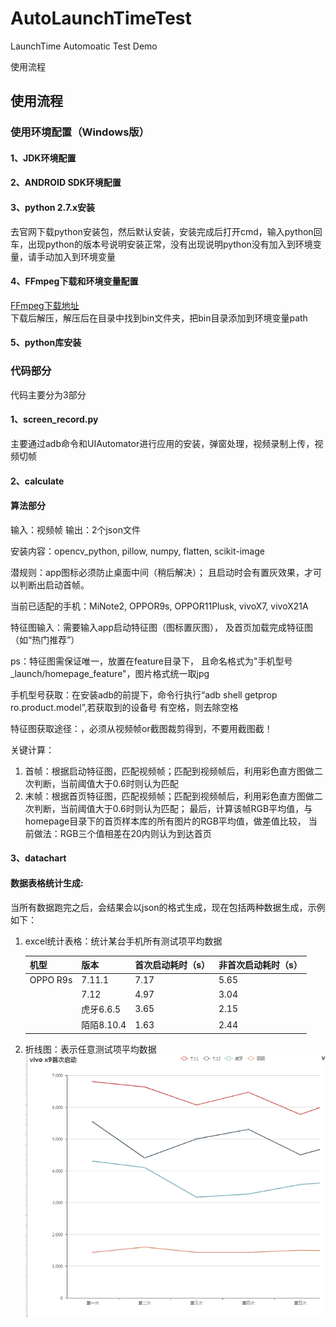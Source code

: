 # AutoLaunchTimeTest
LaunchTime Automoatic Test Demo

使用流程

## 使用流程
### 使用环境配置（Windows版）
#### 1、JDK环境配置
#### 2、ANDROID SDK环境配置
#### 3、python 2.7.x安装
去官网下载python安装包，然后默认安装，安装完成后打开cmd，输入python回车，出现python的版本号说明安装正常，没有出现说明python没有加入到环境变量，请手动加入到环境变量
#### 4、FFmpeg下载和环境变量配置
[FFmpeg下载地址](https://www.ffmpeg.org/download.html#build-windows "Markdown")   
下载后解压，解压后在目录中找到bin文件夹，把bin目录添加到环境变量path
#### 5、python库安装


### 代码部分
代码主要分为3部分
#### 1、screen_record.py
主要通过adb命令和UIAutomator进行应用的安装，弹窗处理，视频录制上传，视频切帧
#### 2、calculate
#### 算法部分

输入：视频帧
输出：2个json文件

安装内容：opencv_python, pillow, numpy, flatten, scikit-image

潜规则：app图标必须防止桌面中间（稍后解决）；
且启动时会有置灰效果，才可以判断出启动首帧。

当前已适配的手机：MiNote2, OPPOR9s, OPPOR11Plusk, vivoX7, vivoX21A

特征图输入：需要输入app启动特征图（图标置灰图），
及首页加载完成特征图（如“热门推荐”）

ps：特征图需保证唯一，放置在feature目录下，
且命名格式为"手机型号_launch/homepage_feature"，图片格式统一取jpg

手机型号获取：在安装adb的前提下，命令行执行“adb shell getprop ro.product.model”,若获取到的设备号
有空格，则去除空格


特征图获取途径：，必须从视频帧or截图裁剪得到，不要用截图截！

关键计算：
1. 首帧：根据启动特征图，匹配视频帧；匹配到视频帧后，利用彩色直方图做二次判断，当前阈值大于0.6时则认为匹配
2. 末帧：根据首页特征图，匹配视频帧；匹配到视频帧后，利用彩色直方图做二次判断，当前阈值大于0.6时则认为匹配；
最后，计算该帧RGB平均值，与homepage目录下的首页样本库的所有图片的RGB平均值，做差值比较，
当前做法：RGB三个值相差在20内则认为到达首页
#### 3、datachart

#### 数据表格统计生成:
当所有数据跑完之后，会结果会以json的格式生成，现在包括两种数据生成，示例如下：
1. excel统计表格：统计某台手机所有测试项平均数据

	|机型 | 版本 | 首次启动耗时（s） |非首次启动耗时（s）|
	|---------|---------|---------|---------|
	|OPPO R9s | 7.11.1 | 7.17 |5.65 |
	| | 7.12 | 4.97|3.04|
	| | 虎牙6.6.5 | 3.65 |2.15 |
	| |陌陌8.10.4 | 1.63 |2.44|
     
2. 折线图：表示任意测试项平均数据
	![折线图示例](https://github.com/hutcwp/img-floder/blob/master/line.png)




